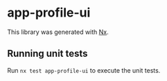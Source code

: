 # app-profile-ui

This library was generated with [Nx](https://nx.dev).

## Running unit tests

Run `nx test app-profile-ui` to execute the unit tests.
